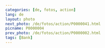 ```yaml
---
categories: [de, fotos, action]
lang: de
layout: photo
next_photo: /de/fotos/action/P0000041.html
picname: P0000004
prev_photo: /de/fotos/action/P0000002.html
tags: [Bank]
---
```

